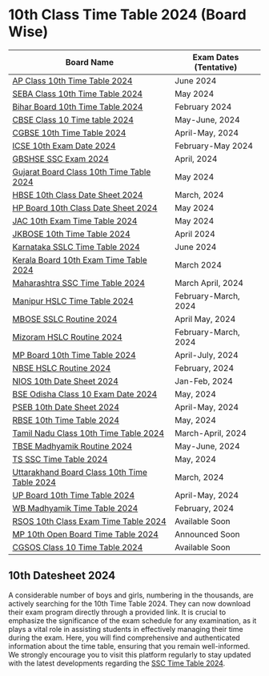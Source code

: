 # 10th Class Time Table 2024 (Board Wise)

| Board Name                                     | Exam Dates (Tentative) |
| ---------------------------------------------- | ---------------------- |
| [AP Class 10th Time Table 2024](https://cemca.org.in/ap-ssc-time-table/)                      | June 2024              |
| [SEBA Class 10th Time Table 2024](https://cemca.org.in/assam-hslc-routine/)                    | May 2024               |
| [Bihar Board 10th Time Table 2024](https://cemca.org.in/bihar-board-matric-routine/)           | February 2024          |
| [CBSE Class 10 Time table 2024](https://cemca.org.in/cbse-10th-date-sheet/)                    | May-June, 2024         |
| [CGBSE 10th Time Table 2024](https://cemca.org.in/cg-board-10th-time-table/)                   | April-May, 2024        |
| [ICSE 10th Exam Date 2024](https://cemca.org.in/icse-10th-time-table/)                         | February-May 2024      |
| [GBSHSE SSC Exam 2024](https://cemca.org.in/goa-ssc-time-table/)                                | April, 2024            |
| [Gujarat Board Class 10th Time Table 2024](https://cemca.org.in/gujarat-ssc-time-table/)        | May 2024               |
| [HBSE 10th Class Date Sheet 2024](https://cemca.org.in/hbse-10th-date-sheet/)                   | March, 2024            |
| [HP Board 10th Class Date Sheet 2024](https://cemca.org.in/hp-board-10th-date-sheet/)           | May 2024               |
| [JAC 10th Exam Time Table 2024](https://cemca.org.in/jac-10th-time-table/)                     | May 2024               |
| [JKBOSE 10th Time Table 2024](https://cemca.org.in/jkbose-10th-date-sheet/)                     | April 2024             |
| [Karnataka SSLC Time Table 2024](https://cemca.org.in/karnataka-sslc-time-table/)               | June 2024              |
| [Kerala Board 10th Exam Time Table 2024](https://cemca.org.in/kerala-sslc-time-table/)          | March 2024             |
| [Maharashtra SSC Time Table 2024](https://cemca.org.in/maharashtra-10th-time-table/)            | March April, 2024      |
| [Manipur HSLC Time Table 2024](https://cemca.org.in/manipur-hslc-routine/)                      | February-March, 2024   |
| [MBOSE SSLC Routine 2024](https://cemca.org.in/meghalaya-sslc-routine/)                         | April May, 2024        |
| [Mizoram HSLC Routine 2024](https://cemca.org.in/mizoram-hslc-routine/)                         | February-March, 2024   |
| [MP Board 10th Time Table 2024](https://cemca.org.in/mp-board-10th-time-table/)                 | April-July, 2024       |
| [NBSE HSLC Routine 2024](https://cemca.org.in/nagaland-hslc-date-sheet/)                        | February, 2024         |
| [NIOS 10th Date Sheet 2024](https://cemca.org.in/nios-10th-time-table/)                         | Jan-Feb, 2024          |
| [BSE Odisha Class 10 Exam Date 2024](https://cemca.org.in/odisha-hsc-time-table/)               | May, 2024              |
| [PSEB 10th Date Sheet 2024](https://cemca.org.in/pseb-10th-date-sheet/)                         | April-May, 2024        |
| [RBSE 10th Time Table 2024](https://cemca.org.in/rbse-10th-time-table/)                         | May, 2024              |
| [Tamil Nadu Class 10th Time Table 2024](https://cemca.org.in/tn-board-sslc-time-table/)         | March-April, 2024      |
| [TBSE Madhyamik Routine 2024](https://cemca.org.in/tripura-madhyamik-routine/)                  | May-June, 2024         |
| [TS SSC Time Table 2024](https://cemca.org.in/ts-ssc-time-table/)                                | May, 2024              |
| [Uttarakhand Board Class 10th Time Table 2024](https://cemca.org.in/uk-board-10th-timetable/)   | March, 2024            |
| [UP Board 10th Time Table 2024](https://cemca.org.in/up-board-10th-time-table/)                 | April-May, 2024        |
| [WB Madhyamik Time Table 2024](https://cemca.org.in/west-bengal-madhyamik-routine/)              | February, 2024         |
| [RSOS 10th Class Exam Time Table 2024](https://cemca.org.in/rsos-10th-exam-routine/)            | Available Soon         |
| [MP 10th Open Board Time Table 2024](https://cemca.org.in/mp-open-board-10th-time-table/)       | Announced Soon         |
| [CGSOS Class 10 Time Table 2024](https://cemca.org.in/cg-open-board-10th-result/)               | Available Soon         |

## 10th Datesheet 2024

A considerable number of boys and girls, numbering in the thousands, are actively searching for the 10th Time Table 2024. They can now download their exam program directly through a provided link. It is crucial to emphasize the significance of the exam schedule for any examination, as it plays a vital role in assisting students in effectively managing their time during the exam. Here, you will find comprehensive and authenticated information about the time table, ensuring that you remain well-informed. We strongly encourage you to visit this platform regularly to stay updated with the latest developments regarding the [SSC Time Table 2024](https://cemca.org.in/10th-board-time-table/).

